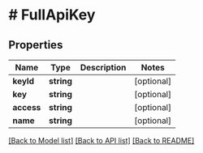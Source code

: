 # # FullApiKey

## Properties

Name | Type | Description | Notes
------------ | ------------- | ------------- | -------------
**keyId** | **string** |  | [optional]
**key** | **string** |  | [optional]
**access** | **string** |  | [optional]
**name** | **string** |  | [optional]

[[Back to Model list]](../../README.md#models) [[Back to API list]](../../README.md#endpoints) [[Back to README]](../../README.md)
